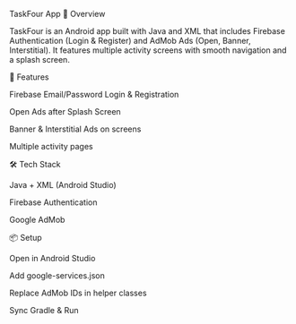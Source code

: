 TaskFour App
📌 Overview

TaskFour is an Android app built with Java and XML that includes Firebase Authentication (Login & Register) and AdMob Ads (Open, Banner, Interstitial). 
It features multiple activity screens with smooth navigation and a splash screen.

🚀 Features

Firebase Email/Password Login & Registration

Open Ads after Splash Screen

Banner & Interstitial Ads on screens

Multiple activity pages

🛠 Tech Stack

Java + XML (Android Studio)

Firebase Authentication

Google AdMob

📦 Setup

Open in Android Studio

Add google-services.json

Replace AdMob IDs in helper classes

Sync Gradle & Run

